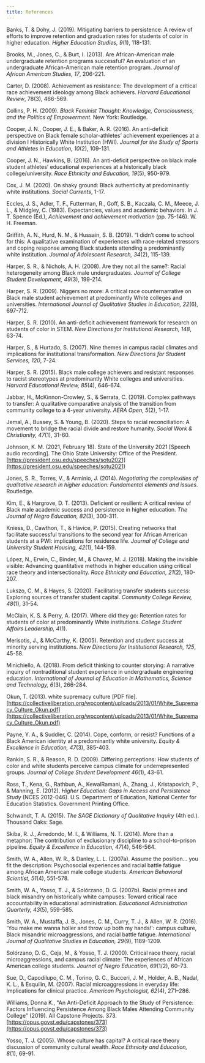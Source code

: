 ```yaml
---
title: References
---
```


Banks, T. & Dohy, J. (2019). Mitigating barriers to persistence: A review of efforts to improve retention and graduation rates for students of color in higher education. _Higher Education Studies, 9_(1), 118-131.

Brooks, M., Jones, C., & Burt, I. (2013). Are African-American male undergraduate retention programs successful? An evaluation of an undergraduate African-American male retention program. _Journal of African American Studies, 17_, 206-221.

Carter, D. (2008). Achievement as resistance: The development of a critical race achievement ideology among Black achievers. _Harvard Educational Review_, 78(3), 466-569.

Collins, P. H. (2009). _Black Feminist Thought: Knowledge, Consciousness, and the Politics of Empowerment_. New York: Routledge.

Cooper, J. N., Cooper, J. E., & Baker, A. R. (2016). An anti-deficit perspective on Black female scholar-athletes’ achievement experiences at a division I Historically White Institution (HWI). _Journal for the Study of Sports and Athletes in Education, 10_(2), 109-131.

Cooper, J. N., Hawkins, B. (2016). An anti-deficit perspective on black male student athletes’ educational experiences at a historically black college/university. _Race Ethnicity and Education, 19_(5), 950-979.

Cox, J. M. (2020). On shaky ground: Black authenticity at predominantly white institutions. _Social Currents_, 1-17.

Eccles, J. S., Adler, T. F., Futterman, R., Goff, S. B., Kaczala, C. M., Meece, J. L., &	Midgley, C. (1983). Expectancies, values and academic behaviors. In J. T. Spence (Ed.),	_Achievement and achievement motivation_ (pp. 75-146). W. H. Freeman.

Griffith, A. N., Hurd, N. M., & Hussain, S. B. (2019). “I didn’t come to school for this: A qualitative examination of experiences with race-related stressors and coping response among Black students attending a predominantly white institution. _Journal of Adolescent Research, 34_(2), 115-139.

Harper, S. R., & Nichols, A. H. (2008). Are they not all the same?: Racial heterogeneity among Black male undergraduates. _Journal of College Student Development, 49_(3), 199-214.

Harper, S. R. (2009). Niggers no more: A critical race counternarrative on Black male student achievement at predominantly White colleges and universities. _International Journal of Qualitative Studies in Education, 22_(6), 697-712.

Harper, S. R. (2010). An anti-deficit achievement framework for research on students of color in STEM. _New Directions for Institutional Research, 148_, 63-74.

Harper, S., & Hurtado, S. (2007). Nine themes in campus racial climates and implications for institutional transformation. _New Directions for Student Services, 120_, 7-24.

Harper, S. R. (2015). Black male college achievers and resistant responses to racist stereotypes at predominantly White colleges and universities. _Harvard Educational Review, 85_(4), 646-674.

Jabbar, H., McKinnon-Crowley, S., & Serrata, C. (2019). Complex pathways to transfer: A qualitative comparative analysis of the transition from community college to a 4-year university. _AERA Open, 5_(2), 1-17.

Jemal, A., Bussey, S. & Young, B. (2020). Steps to racial reconciliation: A movement to bridge the racial divide and restore humanity. _Social Work & Christianity, 47_(1), 31-60.

Johnson, K. M. (2021, February 18). State of the University 2021 [Speech audio recording]. The Ohio State University: Office of the President. [https://president.osu.edu/speeches/sotu2021](https://president.osu.edu/speeches/sotu2021)

Jones, S. R., Torres, V., & Arminio, J. (2014). _Negotiating the complexities of qualitative research in higher education: Fundamental elements and issues_. Routledge.

Kim, E., & Hargrove, D. T. (2013). Deficient or resilient: A critical review of Black male academic success and persistence in higher education. _The Journal of Negro Education, 82_(3), 300-311.

Kniess, D., Cawthon, T., & Havice, P. (2015). Creating networks that facilitate successful transitions to the second year for African American students at a PWI: implications for residence life. _Journal of College and University Student Housing, 42_(1), 144-159.

López, N., Erwin, C., Binder, M., & Chavez, M. J. (2018). Making the invisible visible: Advancing quantitative methods in higher education using critical race theory and intersectionality. _Race Ethnicity and Education, 21_(2), 180-207. 

Lukszo, C. M., & Hayes, S. (2020). Facilitating transfer students success: Exploring sources of transfer student capital. _Community College Review, 48_(1), 31-54.

McClain, K. S. & Perry, A. (2017). Where did they go: Retention rates for students of color at predominantly White institutions. _College Student Affairs Leadership, 4_(1).

Merisotis, J., & McCarthy, K. (2005). Retention and student success at minority serving institutions. _New Directions for Institutional Research, 125_, 45-58.

Minichiello, A. (2018). From deficit thinking to counter storying: A narrative inquiry of nontraditional student experience in undergraduate engineering education. _International of Journal of Education in Mathematics, Science and Technology, 6_(3), 266-284.

Okun, T. (2013). white supremacy culture [PDF file]. [https://collectiveliberation.org/wpcontent/uploads/2013/01/White_Supremacy_Culture_Okun.pdf](https://collectiveliberation.org/wpcontent/uploads/2013/01/White_Supremacy_Culture_Okun.pdf)

Payne, Y. A., & Suddler, C. (2014). Cope, conform, or resist? Functions of a Black American identity at a predominantly white university. _Equity & Excellence in Education, 47_(3), 385-403.

Rankin, S. R., & Reason, R. D. (2009). Differing perceptions: How students of color and white students perceive campus climate for underrepresented groups. _Journal of College Student Development 46_(1), 43-61.

Ross, T., Kena, G., Rathbun, A., KewalRamani, A., Zhang, J., Kristapovich, P., & Manning, E. (2012). _Higher Education: Gaps in Access and Persistence Study_ (NCES 2012-046). U.S. Department of Education, National Center for Education Statistics. Government Printing Office.

Schwandt, T. A. (2015). _The SAGE Dictionary of Qualitative Inquiry_ (4th ed.). Thousand Oaks: Sage.

Skiba, R. J., Arredondo, M. I., & Williams, N. T. (2014). More than a metaphor: The contribution of exclusionary discipline to a school-to-prison pipeline. _Equity & Excellence in Education, 47_(4), 546-564. 

Smith, W. A., Allen, W. R., & Danley, L. L. (2007a). Assume the position… you fit the description: Psychosocial experiences and racial battle fatigue among African American male college students. _American Behavioral Scientist, 51_(4), 551-578. 

Smith, W. A., Yosso, T. J., & Solórzano, D. G. (2007b). Racial primes and black misandry on historically white campuses: Toward critical race accountability in educational administration. _Educational Administration Quarterly, 43_(5), 559-585.

Smith, W. A., Mustaffa, J. B., Jones, C. M., Curry, T. J., & Allen, W. R. (2016). 'You make me wanna holler and throw up both my hands!': campus culture, Black misandric microaggressions, and racial battle fatigue. _International Journal of Qualitative Studies in Education, 29_(9), 1189-1209.

Solórzano, D. G., Ceja, M., & Yosso, T. J. (2000). Critical race theory, racial microaggressions, and campus racial climate: The experiences of African American college students. _Journal of Negro Education, 69_(1/2), 60–73.

Sue, D., Capodilupo, C. M., Torino, G. C., Bucceri, J. M., Holder, A. B., Nadal, K. L., & Esquilin, M. (2007). Racial microaggressions in everyday life: Implications for clinical practice. _American Psychologist, 62_(4), 271–286.

Williams, Donna K., "An Anti-Deficit Approach to the Study of Persistence: Factors Influencing Persistence Among Black Males Attending Community College" (2019). All Capstone Projects. 373. [https://opus.govst.edu/capstones/373](https://opus.govst.edu/capstones/373)

Yosso, T. J. (2005). Whose culture has capital? A critical race theory discussion of community cultural wealth. _Race Ethnicity and Education, 8_(1), 69-91. 
